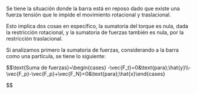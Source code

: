 
Se tiene la situación donde la barra está en reposo dado que existe una fuerza tensión que le impide el movimiento rotacional y traslacional. 

Esto implica dos cosas en específico, la sumatoria del torque es nula, dada la restricción rotacional, y la sumatoria de fuerzas también es nula, por la restricción traslacional. 

Si analizamos primero la sumatoria de fuerzas, considerando a la barra como una partícula, se tiene lo siguiente: 

$$\text{Suma de fuerzas}=\begin{cases} -\vec{F_t}=0&\text{para}\;\hat{y}\\\\-\vec{F_p}-\vec{F_p}+\vec{F_N}=0&\text{para}\;\hat{x}\end{cases}  

$$